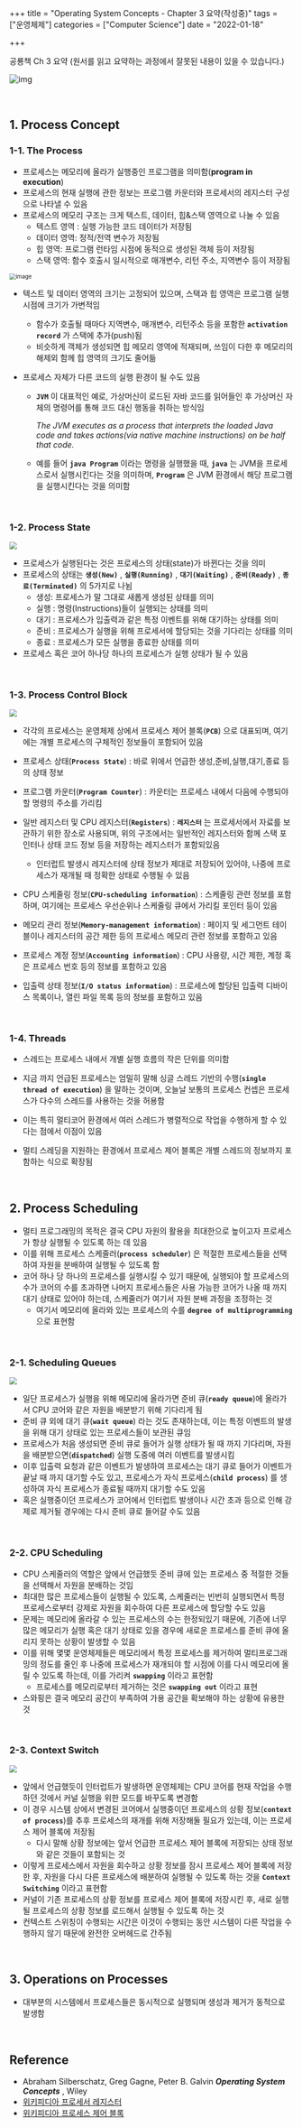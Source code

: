 

+++
title = "Operating System Concepts - Chapter 3 요약(작성중)"
tags = ["운영체제"]
categories = ["Computer Science"]
date = "2022-01-18"

+++

공룡책 Ch 3 요약 (원서를 읽고 요약하는 과정에서 잘못된 내용이 있을 수 있습니다.)

![img](https://media.wiley.com/product_data/coverImage300/66/11198003/1119800366.jpg)

<br>

## 1. Process Concept

### 1-1. The Process

- 프로세스는 메모리에 올라가 실행중인 프로그램을 의미함(__program in execution__)
- 프로세스의 현재 실행에 관한 정보는 프로그램 카운터와 프로세서의 레지스터 구성으로 나타낼 수 있음
- 프로세스의 메모리 구조는 크게 텍스트, 데이터, 힙&스택 영역으로 나눌 수 있음
  - 텍스트 영역 : 실행 가능한 코드 데이터가 저장됨
  - 데이터 영역: 정적/전역 변수가 저장됨
  - 힙 영역: 프로그램 런타임 시점에 동적으로 생성된 객체 등이 저장됨
  - 스택 영역: 함수 호출시 일시적으로 매개변수, 리턴 주소, 지역변수 등이 저장됨

<img src="https://user-images.githubusercontent.com/68586291/150096476-71988588-c961-4e7a-9f6c-b73179ec0379.png" alt="image" style="zoom:70%"/>

- 텍스트 및 데이터 영역의 크기는 고정되어 있으며, 스택과 힙 영역은 프로그램 실행 시점에 크기가 가변적임

  - 함수가 호출될 때마다 지역변수, 매개변수, 리턴주소 등을 포함한 __`activation record`__ 가 스택에 추가(push)됨
  - 비슷하게 객체가 생성되면 힙 메모리 영역에 적재되며, 쓰임이 다한 후 메모리의 해제외 함께 힙 영역의 크기도 줄어듦

- 프로세스 자체가 다른 코드의 실행 환경이 될 수도 있음

  - __`JVM`__ 이 대표적인 예로, 가상머신이 로드된 자바 코드를 읽어들인 후 가상머신 자체의 명령어를 통해 코드 대신 행동을 취하는 방식임

    *The JVM executes as a process that interprets the loaded Java code and takes actions(via native machine instructions) on be half that code.*

  - 예를 들어 __`java Program`__ 이라는 명령을 실행했을 때, __`java`__ 는 JVM을 프로세스로서 실행시킨다는 것을 의미하며, __`Program`__ 은 JVM 환경에서 해당 프로그램을 실행시킨다는 것을 의미함

​    

### 1-2. Process State

<img src="https://user-images.githubusercontent.com/68586291/151744076-5dfe2474-a5c1-4368-a457-120ba7a7ca25.png" style="zoom:80%"/>

- 프로세스가 실행된다는 것은 프로세스의 상태(state)가 바뀐다는 것을 의미
- 프로세스의 상태는 __`생성(New)`__ , __`실행(Running)`__ , __`대기(Waiting)`__ , __`준비(Ready)`__ , __`종료(Terminated)`__ 의 5가지로 나뉨
  - 생성: 프로세스가 말 그대로 새롭게 생성된 상태를 의미
  - 실행 : 명령(Instructions)들이 실행되는 상태를 의미
  - 대기 : 프로세스가 입출력과 같은 특정 이벤트를 위해 대기하는 상태를 의미
  - 준비 : 프로세스가 실행을 위해 프로세서에 할당되는 것을 기다리는 상태를 의미
  - 종료 : 프로세스가 모든 실행을 종료한 상태를 의미
- 프로세스 혹은 코어 하나당 하나의 프로세스가 실행 상태가 될 수 있음


<br>

### 1-3. Process Control Block

<img src="https://user-images.githubusercontent.com/68586291/151744163-c3ffb8e7-2bf0-41d3-a198-e9f8001d61e3.png"  style="zoom:80%"/>

- 각각의 프로세스는 운영체제 상에서 프로세스 제어 블록(__`PCB`__) 으로 대표되며, 여기에는 개별 프로세스의 구체적인 정보들이 포함되어 있음
- 프로세스 상태(__`Process State`__) : 바로 위에서 언급한 생성,준비,실행,대기,종료 등의 상태 정보
- 프로그램 카운터(__`Program Counter`__) : 카운터는 프로세스 내에서 다음에 수행되야 할 명령의 주소를 가리킴
- 일반 레지스터 및 CPU 레지스터(__`Registers`__) : __`레지스터`__ 는 프로세서에서 자료를 보관하기 위한 장소로 사용되며, 위의 구조에서는 일반적인 레지스터와 함께 스택 포인터나 상태 코드 정보 등을 저장하는 레지스터가 포함되있음
  - 인터럽트 발생시 레지스터에 상태 정보가 제대로 저장되어 있어야, 나중에 프로세스가 재개될 때 정확한 상태로 수행될 수 있음

- CPU 스케줄링 정보(__`CPU-scheduling information`__) : 스케줄링 관련 정보를 포함하며, 여기에는 프로세스 우선순위나 스케줄링 큐에서 가리킬 포인터 등이 있음
- 메모리 관리 정보(__`Memory-management information`__) : 페이지 및 세그먼트 테이블이나 레지스터의 공간 제한 등의 프로세스 메모리 관련 정보를 포함하고 있음
- 프로세스 계정 정보(__`Accounting information`__) : CPU 사용량, 시간 제한, 계정 혹은 프로세스 번호 등의 정보를 포함하고 있음
- 입출력 상태 정보(__`I/O status information`__) : 프로세스에 할당된 입출력 디바이스 목록이나, 열린 파일 목록 등의 정보를 포함하고 있음

<br>

### 1-4. Threads

- 스레드는 프로세스 내에서 개별 실행 흐름의 작은 단위를 의미함

- 지금 까지 언급된 프로세스는 엄밀히 말해 싱글 스레드 기반의 수행(__`single thread of execution`__) 을 말하는 것이며, 오늘날 보통의 프로세스 컨셉은 프로세스가 다수의 스레드를 사용하는 것을 허용함
- 이는 특히 멀티코어 환경에서 여러 스레드가 병렬적으로 작업을 수행하게 할 수 있다는 점에서 이점이 있음
- 멀티 스레딩을 지원하는 환경에서 프로세스 제어 블록은 개별 스레드의 정보까지 포함하는 식으로 확장됨 

<br>

## 2. Process Scheduling

- 멀티 프로그래밍의 목적은 결국 CPU 자원의 활용을 최대한으로 높이고자 프로세스가 항상 실행될 수 있도록 하는 데 있음
- 이를 위해 프로세스 스케줄러(__`process scheduler`__) 은 적절한 프로세스들을 선택하여 자원을 분배하여 실행될 수 있도록 함 
- 코어 하나 당 하나의 프로세스를 실행시킬 수 있기 때문에, 실행되야 할 프로세스의 수가 코어의 수를 초과하면 나머지 프로세스들은 사용 가능한 코어가 나올 때 까지 대기 상태로 있어야 하는데, 스케줄러가 여기서 자원 분배 과정을 조정하는 것
  - 여기서 메모리에 올라와 있는 프로세스의 수를 __`degree of multiprogramming`__ 으로 표현함

​    

### 2-1. Scheduling Queues

<img src="https://user-images.githubusercontent.com/68586291/151747948-ff278869-4171-4c94-910e-38943facf6b2.png" style="zoom:80%"/>

- 일단 프로세스가 실행을 위해 메모리에 올라가면 준비 큐(__`ready queue`__)에 올라가서 CPU 코어와 같은 자원을 배분받기 위해 기다리게 됨
- 준비 큐 외에 대기 큐(__`wait queue`__) 라는 것도 존재하는데, 이는 특정 이벤트의 발생을 위해 대기 상태로 있는 프로세스들이 보관된 큐임
- 프로세스가 처음 생성되면 준비 큐로 들어가 실행 상태가 될 때 까지 기다리며, 자원을 배분받으면(__`dispatched`__) 실행 도중에 여러 이벤트를 발생시킴
- 이후 입출력 요청과 같은 이벤트가 발생하여 프로세스는 대기 큐로 들어가 이벤트가 끝날 때 까지 대기할 수도 있고, 프로세스가 자식 프로세스(__`child process`__) 를 생성하여 자식 프로세스가 종료될 때까지 대기할 수도 있음
- 혹은 실행중이던 프로세스가 코어에서 인터럽트 발생이나 시간 초과 등으로 인해 강제로 제거될 경우에는 다시 준비 큐로 들어갈 수도 있음

<br>

### 2-2. CPU Scheduling

- CPU 스케줄러의 역할은 앞에서 언급했듯 준비 큐에 있는 프로세스 중 적절한 것들을 선택해서 자원을 분배하는 것임
- 최대한 많은 프로세스들이 실행될 수 있도록, 스케줄러는 빈번히 실행되면서 특정 프로세스로부터 강제로 자원을 회수하여 다른 프로세스에 할당할 수도 있음
- 문제는 메모리에 올라갈 수 있는 프로세스의 수는 한정되있기 때문에, 기존에 너무 많은 메모리가 실행 혹은 대기 상태로 있을 경우에 새로운 프로세스를 준비 큐에 올리지 못하는 상황이 발생할 수 있음
- 이를 위해 몇몇 운영체제들은 메모리에서 특정 프로세스를 제거하여 멀티프로그래밍의 정도를 줄인 후 나중에 프로세스가 재개되야 할 시점에 이를 다시 메모리에 올릴 수 있도록 하는데, 이를 가리켜 __`swapping`__ 이라고 표현함
  - 프로세스를 메모리로부터 제거하는 것은 __`swapping out`__ 이라고 표현
- 스와핑은 결국 메모리 공간이 부족하여 가용 공간을 확보해야 하는 상황에 유용한 것 

<br>

### 2-3. Context Switch

<img src="https://user-images.githubusercontent.com/68586291/151749614-e383fba0-2fd2-407c-b99a-e443298f7721.png" style="zoom:80%">

- 앞에서 언급했듯이 인터럽트가 발생하면 운영체제는 CPU 코어를 현재 작업을 수행하던 것에서 커널 실행을 위한 모드를 바꾸도록 변경함
- 이 경우 시스템 상에서 변경된 코어에서 실행중이던 프로세스의 상황 정보(__`context of process`__)를 추후 프로세스의 재개를 위해 저장해둘 필요가 있는데, 이는 프로세스 제어 블록에 저장됨
  - 다시 말해 상황 정보에는 앞서 언급한 프로세스 제어 블록에 저장되는 상태 정보와 같은 것들이 포함되는 것
- 이렇게 프로세스에서 자원을 회수하고 상황 정보를 잠시 프로세스 제어 블록에 저장한 후, 자원을 다시 다른 프로세스에 배분하여 실행될 수 있도록 하는 것을 __`Context Switching`__ 이라고 표현함
- 커널이 기존 프로세스의 상황 정보를 프로세스 제어 블록에 저장시킨 후, 새로 실행될 프로세스의 상황 정보를 로드해서 실행될 수 있도록 하는 것
- 컨텍스트 스위칭이 수행되는 시간은 이것이 수행되는 동안 시스템이 다른 작업을 수행하지 않기 때문에 완전한 오버헤드로 간주됨

<br>

## 3. Operations on Processes

- 대부분의 시스템에서 프로세스들은 동시적으로 실행되며 생성과 제거가 동적으로 발생함

<br>

## Reference

- Abraham Silberschatz, Greg Gagne, Peter B. Galvin *__Operating System Concepts__* , Wiley
- [위키피디아 프로세서 레지스터](https://ko.wikipedia.org/wiki/%ED%94%84%EB%A1%9C%EC%84%B8%EC%84%9C_%EB%A0%88%EC%A7%80%EC%8A%A4%ED%84%B0)
- [위키피디아 프로세스 제어 블록](https://ko.wikipedia.org/wiki/%ED%94%84%EB%A1%9C%EC%84%B8%EC%8A%A4_%EC%A0%9C%EC%96%B4_%EB%B8%94%EB%A1%9D)
